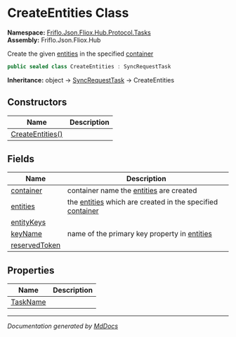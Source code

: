 ﻿<!--  
  <auto-generated>   
    The contents of this file were generated by a tool.  
    Changes to this file may be list if the file is regenerated  
  </auto-generated>   
-->

# CreateEntities Class

**Namespace:** [Friflo.Json.Fliox.Hub.Protocol.Tasks](../index.md)  
**Assembly:** Friflo.Json.Fliox.Hub

Create the given [entities](fields/entities.md) in the specified [container](fields/container.md)

```csharp
public sealed class CreateEntities : SyncRequestTask
```

**Inheritance:** object → [SyncRequestTask](../SyncRequestTask/index.md) → CreateEntities

## Constructors

| Name                                      | Description |
| ----------------------------------------- | ----------- |
| [CreateEntities()](constructors/index.md) |             |

## Fields

| Name                                     | Description                                                                                            |
| ---------------------------------------- | ------------------------------------------------------------------------------------------------------ |
| [container](fields/container.md)         | container name the [entities](fields/entities.md) are created                                          |
| [entities](fields/entities.md)           | the [entities](fields/entities.md) which are created in the specified [container](fields/container.md) |
| [entityKeys](fields/entityKeys.md)       |                                                                                                        |
| [keyName](fields/keyName.md)             | name of the primary key property in [entities](fields/entities.md)                                     |
| [reservedToken](fields/reservedToken.md) |                                                                                                        |

## Properties

| Name                               | Description |
| ---------------------------------- | ----------- |
| [TaskName](properties/TaskName.md) |             |

___

*Documentation generated by [MdDocs](https://github.com/ap0llo/mddocs)*
